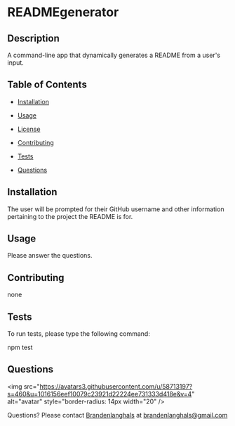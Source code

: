 
# READMEgenerator


## Description

A command-line app that dynamically generates a README from a user's input.

## Table of Contents

* [Installation](#installation)

* [Usage](#usage)

* [License](#license)

* [Contributing](#contributing)

* [Tests](#tests)

* [Questions](#questions)

## Installation

The user will be prompted for their GitHub username and other information pertaining to the project the README is for.


## Usage

Please answer the questions.



## Contributing

none

## Tests

To run tests, please type the following command:


npm test


## Questions 

<img src="https://avatars3.githubusercontent.com/u/58713197?s=460&u=1016156eef10079c23921d22224ee731333d418e&v=4" alt="avatar" style="border-radius: 14px width="20" />

Questions? Please contact [Brandenlanghals](https://api.github.com/users/brandenlanghals) at brandenlanghals@gmail.com 
